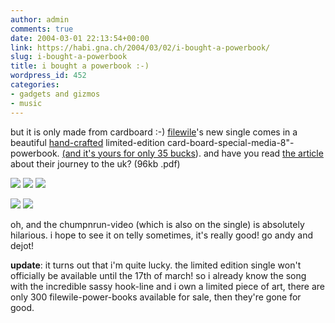 ```yaml
---
author: admin
comments: true
date: 2004-03-01 22:13:54+00:00
link: https://habi.gna.ch/2004/03/02/i-bought-a-powerbook/
slug: i-bought-a-powerbook
title: i bought a powerbook :-)
wordpress_id: 452
categories:
- gadgets and gizmos
- music
---
```


but it is only made from cardboard :-)
[filewile](http://www.filewile.com/filewile.php)'s new single comes in a beautiful [hand-crafted](http://www.filewile.com/html/qt/chumpnrun.html) limited-edition card-board-special-media-8"-powerbook. [(and it's yours for only 35 bucks](http://www.filewile.com/html/shop.php)).
and have you read [the article](http://www.filewile.com/media/press/bund_270204.pdf) about their journey to the uk? (96kb .pdf)

[![](https://habi.gna.ch/blog/images/DSC00629-tm.jpg)](https://habi.gna.ch/blog/images/DSC00629.jpg) [![](https://habi.gna.ch/blog/images/DSC00631-tm.jpg)](https://habi.gna.ch/blog/images/DSC00631.jpg) [![](https://habi.gna.ch/blog/images/DSC00628-tm.jpg)](https://habi.gna.ch/blog/images/DSC00628.jpg)  
  
[![](https://habi.gna.ch/blog/images/DSC00630-tm.jpg)](https://habi.gna.ch/blog/images/DSC00630.jpg) [![](https://habi.gna.ch/blog/images/DSC00632-tm.jpg)](https://habi.gna.ch/blog/images/DSC00632.jpg)
  

oh, and the chumpnrun-video (which is also on the single) is absolutely hilarious. 
i hope to see it on telly sometimes, it's really good! 
go andy and dejot!

**update**: it turns out that i'm quite lucky. the limited edition single won't officially be available until the 17th of march! so i already know the song with the incredible sassy hook-line and i own a limited piece of art, there are only 300 filewile-power-books available for sale, then they're gone for good.
